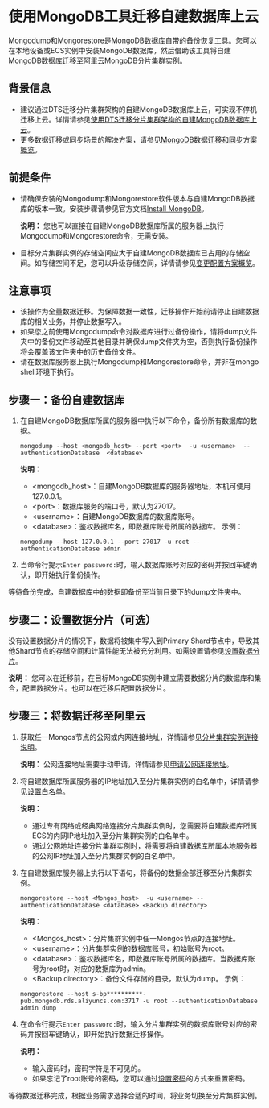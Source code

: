 # 使用MongoDB工具迁移自建数据库上云

Mongodump和Mongorestore是MongoDB数据库自带的备份恢复工具。您可以在本地设备或ECS实例中安装MongoDB数据库，然后借助该工具将自建MongoDB数据库迁移至阿里云MongoDB分片集群实例。

## 背景信息

-   建议通过DTS迁移分片集群架构的自建MongoDB数据库上云，可实现不停机迁移上云。详情请参见[使用DTS迁移分片集群架构的自建MongoDB数据库上云](/intl.zh-CN/副本集快速入门/数据迁移/使用DTS迁移分片集群架构的自建MongoDB数据库上云.md)。
-   更多数据迁移或同步场景的解决方案，请参见[MongoDB数据迁移和同步方案概览](/intl.zh-CN/用户指南/数据迁移和同步/MongoDB数据迁移和同步方案概览.md)。

## 前提条件

-   请确保安装的Mongodump和Mongorestore软件版本与自建MongoDB数据库的版本一致。安装步骤请参见官方文档[Install MongoDB](https://docs.mongodb.com/v3.4/installation/)。

    **说明：** 您也可以直接在自建MongoDB数据库所属的服务器上执行Mongodump和Mongorestore命令，无需安装。

-   目标分片集群实例的存储空间应大于自建MongoDB数据库已占用的存储空间。如存储空间不足，您可以升级存储空间，详情请参见[变更配置方案概览](/intl.zh-CN/用户指南/实例管理/变更实例配置/变更配置方案概览.md)。

## 注意事项

-   该操作为全量数据迁移。为保障数据一致性，迁移操作开始前请停止自建数据库的相关业务，并停止数据写入。
-   如果您之前使用Mongodump命令对数据库进行过备份操作，请将dump文件夹中的备份文件移动至其他目录并确保dump文件夹为空，否则执行备份操作将会覆盖该文件夹中的历史备份文件。
-   请在数据库服务器上执行Mongodump和Mongorestore命令，并非在mongo shell环境下执行。

## 步骤一：备份自建数据库

1.  在自建MongoDB数据库所属的服务器中执行以下命令，备份所有数据库的数据。

    ```
    mongodump --host <mongodb_host> --port <port>  -u <username>  --authenticationDatabase  <database>
    ```

    **说明：**

    -   <mongodb\_host\>：自建MongoDB数据库的服务器地址，本机可使用127.0.0.1。
    -   <port\>：数据库服务的端口号，默认为27017。
    -   <username\>：自建MongoDB数据库的数据库账号。
    -   <database\>：鉴权数据库名，即数据库账号所属的数据库。
    示例：

    ```
    mongodump --host 127.0.0.1 --port 27017 -u root --authenticationDatabase admin
    ```

2.  当命令行提示`Enter password:`时，输入数据库账号对应的密码并按回车键确认，即开始执行备份操作。

等待备份完成，自建数据库中的数据即备份至当前目录下的dump文件夹中。

## 步骤二：设置数据分片（可选）

没有设置数据分片的情况下，数据将被集中写入到Primary Shard节点中，导致其他Shard节点的存储空间和计算性能无法被充分利用。如需设置请参见[设置数据分片](/intl.zh-CN/最佳实践/性能/设置数据分片以充分利用Shard性能.md)。

**说明：** 您可以在迁移前，在目标MongoDB实例中建立需要数据分片的数据库和集合，配置数据分片。也可以在迁移后配置数据分片。

## 步骤三：将数据迁移至阿里云

1.  获取任一Mongos节点的公网或内网连接地址，详情请参见[分片集群实例连接说明]()。

    **说明：** 公网连接地址需要手动申请，详情请参见[申请公网连接地址](/intl.zh-CN/分片集群快速入门/申请公网连接地址.md)。

2.  将自建数据库所属服务器的IP地址加入至分片集群实例的白名单中，详情请参见[设置白名单](/intl.zh-CN/分片集群快速入门/设置白名单.md)。

    **说明：**

    -   通过专有网络或经典网络连接分片集群实例时，您需要将自建数据库所属ECS的内网IP地址加入至分片集群实例的白名单中。
    -   通过公网地址连接分片集群实例时，将需要将自建数据库所属本地服务器的公网IP地址加入至分片集群实例的白名单中。
3.  在自建数据库服务器上执行以下语句，将备份的数据全部迁移至分片集群实例。

    ```
    mongorestore --host <Mongos_host>  -u <username> --authenticationDatabase <database> <Backup directory>
    ```

    **说明：**

    -   <Mongos\_host\>：分片集群实例中任一Mongos节点的连接地址。
    -   <username\>：分片集群实例的数据库账号，初始账号为root。
    -   <database\>：鉴权数据库名，即数据库账号所属的数据库。当数据库账号为root时，对应的数据库为admin。
    -   <Backup directory\>：备份文件存储的目录，默认为dump。
    示例：

    ```
    mongorestore --host s-bp**********-pub.mongodb.rds.aliyuncs.com:3717 -u root --authenticationDatabase admin dump
    ```

4.  在命令行提示`Enter password:`时，输入分片集群实例的数据库账号对应的密码并按回车键确认，即开始执行数据迁移操作。

    **说明：**

    -   输入密码时，密码字符是不可见的。
    -   如果忘记了root账号的密码，您可以通过[设置密码](/intl.zh-CN/分片集群快速入门/设置密码.md)的方式来重置密码。

等待数据迁移完成，根据业务需求选择合适的时间，将业务切换至分片集群实例。

